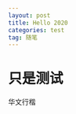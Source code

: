 ```yaml
---
layout: post
title: Hello 2020
categories: test
tag: 随笔
---
```


# 只是测试


<font face="华文行楷">华文行楷</font>  

